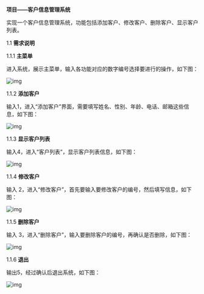 **项目——客户信息管理系统**

实现一个客户信息管理系统，功能包括添加客户、修改客户、删除客户、显示客户列表。

1.1 **需求说明**

1.1.1 **主菜单**

进入系统，展示主菜单，输入各功能对应的数字编号选择要进行的操作，如下图：

![img](file:///images\wps1.jpg) 

1.1.2 **添加客户**

输入1，进入“添加客户”界面，需要填写姓名、性别、年龄、电话、邮箱这些信息，如下图：

![img](file:///images\wps2.jpg) 

1.1.3 **显示客户列表**

输入4，进入“客户列表”，显示客户列表信息，如下图：

![img](file:///images\wps3.jpg) 

1.1.4 **修改客户**

输入 2，进入“修改客户”，首先要输入要修改客户的编号，然后填写信息，如下图：

![img](file:///images\wps4.jpg) 

1.1.5 **删除客户**

输入 3，进入“删除客户”，输入要删除客户的编号，再确认是否删除，如下图：

![img](file:///images\wps5.jpg) 

1.1.6 **退出**

输出5，经过确认后退出系统，如下图：

![img](file:///C:\Users\seven\AppData\Local\Temp\ksohtml23516\wps6.jpg)
